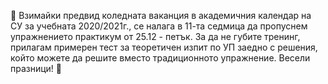 :christmas_tree: Взимайки предвид коледната ваканция в академичния календар на СУ за учебната 2020/2021г., се налага в 11-та седмица да пропуснем упражнението практикум от 25.12 - петък.
За да не губите тренинг, прилагам примерен тест за теоретичен изпит по УП заедно с решения, който можете да решите вместо традиционното упражнение.
Весели празници! :gift: 